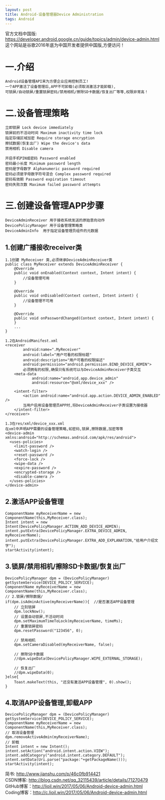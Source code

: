 ```yaml
---
layout: post
title: Android-设备管理器Device Administration
tags: Android
---
```

官方文档中国版: https://developer.android.google.cn/guide/topics/admin/device-admin.html   
这个网站是谷歌2016年底为中国开发者提供中国版,方便访问！

# 一.介绍
	Android设备管理API来为方便企业应用控制员工!
	一个APP激活了设备管理后,APP不可卸载(必须取消激活才能卸载),
	可锁屏/自动锁屏/重置锁屏密码/禁用相机/擦除SD卡数据/恢复出厂等等,权限非常高！
	
# 二.设备管理策略
	立即锁屏 Lock device immediately
	锁屏前的不活动时间 Maximum inactivity time lock	
	指定存储区域加密 Require storage encryption	
	擦拭数据(恢复出厂) Wipe the device's data	
	禁用相机 Disable camera
	
	开启手机PIN或密码 Password enabled
	密码最小长度 Minimum password length
	密码是字母数字 Alphanumeric password required
	密码必须是字母数字符号混合 Complex password required	
	密码有效期 Password expiration timeout
	密码失败次数 Maximum failed password attempts	
	
# 三.创建设备管理APP步骤
	DeviceAdminReceiver	用于接收系统发送的原始意向动作
	DevicePolicyManager 用于设备管理策略类
	DeviceAdminInfo	 用于指定设备管理员组件的元数据
	
## 1.创建广播接收receiver类
	1.1创建 MyReceiver 类,必须继承DeviceAdminReceiver类
	public class MyReceiver extends DeviceAdminReceiver {		
		@Override
		public void onEnabled(Context context, Intent intent) {
			//设备管理可用
		}

		@Override
		public void onDisabled(Context context, Intent intent) {
			//设备管理不可用
		}

		@Override
		public void onPasswordChanged(Context context, Intent intent) {		
		}
		...
	}
	
	1.2在AndroidManifest.xml
	<receiver 
			android:name=".MyReceiver"
			android:label="用户可看的权限标题"
			android:description="用户可看的权限描述"
			android:permission="android.permission.BIND_DEVICE_ADMIN"> 
			必须拥有的权限,确保只有系统可以与DeviceAdminReceiver子类交互
		<meta-data
				android:name="android.app.device_admin"
				android:resource="@xml/device_xxx" />
				
		<intent-filter>
			<action android:name="android.app.action.DEVICE_ADMIN_ENABLED" />
			当用户启用设备管理员APP时,将DeviceAdminReceiver子类设置为接收器
		</intent-filter>		
	</receiver>
	
	1.3在res/xml/device_xxx.xml
	在xml中声明APP需要的设备管理策略,如密码,锁屏,擦除数据,加密等等
	<device-admin xmlns:android="http://schemas.android.com/apk/res/android">
	  <uses-policies>
		<limit-password />
		<watch-login />
		<reset-password />
		<force-lock />
		<wipe-data />
		<expire-password />
		<encrypted-storage />
		<disable-camera />
	  </uses-policies>
	</device-admin>

## 2.激活APP设备管理		
	ComponentName myReceiverName = new ComponentName(this,MyReceiver.class);	
	Intent intent = new Intent(DevicePolicyManager.ACTION_ADD_DEVICE_ADMIN);	
	intent.putExtra(DevicePolicyManager.EXTRA_DEVICE_ADMIN, myReceiverName);
	intent.putExtra(DevicePolicyManager.EXTRA_ADD_EXPLANATION,"给用户介绍文字");
	startActivity(intent);
	
## 3.锁屏/禁用相机/擦除SD卡数据/恢复出厂
	DevicePolicyManager dpm = (DevicePolicyManager) getSystemService(DEVICE_POLICY_SERVICE);
	ComponentName myReceiverName = new ComponentName(this,MyReceiver.class);
	// 2.锁屏/擦除数据/	
	if(dpm.isAdminActive(myReceiverName)){	//是否激活APP设备管理
		// 立刻锁屏
		dpm.lockNow();			
		// 设置自动锁屏,不活动时间
		dpm.setMaximumTimeToLock(myReceiverName, timeMs);		
		// 重置锁屏密码		
		dpm.resetPassword("123456", 0);
		
		// 禁用相机
		dpm.setCameraDisabled(myReceiverName, false);
		
		// 擦除SD卡数据
		//dpm.wipeData(DevicePolicyManager.WIPE_EXTERNAL_STORAGE);
		
		// 恢复出厂
		//dpm.wipeData(0);
	}else{
		Toast.makeText(this, "还没有激活APP设备管理", 0).show();
	}
	
## 4.取消APP设备管理,卸载APP
	DevicePolicyManager dpm = (DevicePolicyManager) getSystemService(DEVICE_POLICY_SERVICE);
	ComponentName myReceiverName = new ComponentName(this,MyReceiver.class);
	// 取消设备管理
	dpm.removeActiveAdmin(myReceiverName);
	// 卸载
	Intent intent = new Intent();
	intent.setAction("android.intent.action.VIEW");
	intent.addCategory("android.intent.category.DEFAULT");
	intent.setData(Uri.parse("package:"+getPackageName()));
	startActivity(intent);

简书: http://www.jianshu.com/p/46c0fb914421   
CSDN博客: http://blog.csdn.net/qq_32115439/article/details/71270479   
GitHub博客：http://lioil.win/2017/05/06/Android-device-admin.html   
Coding博客：http://c.lioil.win/2017/05/06/Android-device-admin.html